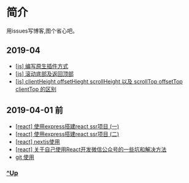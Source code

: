 # 简介

用issues写博客,图个省心吧。

## 2019-04

- [ [js] 编写原生插件方式](https://github.com/ahaow/Blog/issues/14)
- [ [js] 滚动底部及返回顶部](https://github.com/ahaow/Blog/issues/11)
- [ [js] clientHeight offsetHieght scrollHeight 以及 scrollTop offsetTop clientTop 的区别](https://github.com/ahaow/Blog/issues/11)

## 2019-04-01 前

- [ [react] 使用express搭建react ssr项目 (一)](https://github.com/ahaow/Blog/issues/3)
- [ [react] 使用express搭建react ssr项目 (二)](https://github.com/ahaow/Blog/issues/7)
- [ [react] nextjs使用](https://github.com/ahaow/Blog/issues/4)
- [ [react] 关于自己使用React开发微信公众号的一些坑和解决方法](https://github.com/ahaow/Blog/issues/1)
- [git 使用](https://github.com/ahaow/Blog/issues/8)


### [^Up](#简介)



